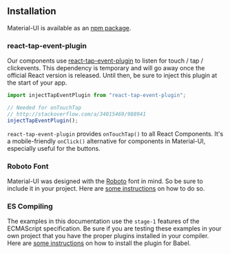 ## Installation

Material-UI is available as an [npm package](https://www.npmjs.org/package/material-ui).

### react-tap-event-plugin

Our components use [react-tap-event-plugin](https://github.com/zilverline/react-tap-event-plugin)
to listen for touch / tap / clickevents.
This dependency is temporary and will go away once the official React version is released.
Until then, be sure to inject this plugin at the start of your app.

```js
import injectTapEventPlugin from "react-tap-event-plugin";

// Needed for onTouchTap
// http://stackoverflow.com/a/34015469/988941
injectTapEventPlugin();
```

`react-tap-event-plugin` provides `onTouchTap()` to all React Components.
It's a mobile-friendly `onClick()` alternative for components in Material-UI, especially useful for the buttons.

### Roboto Font

Material-UI was designed with the [Roboto](http://www.google.com/fonts/specimen/Roboto)
font in mind.
So be sure to include it in your project.
Here are [some instructions](http://www.google.com/fonts#UsePlace:use/Collection:Roboto:400,300,500)
on how to do so.

### ES Compiling

The examples in this documentation use the `stage-1` features of the ECMAScript specification. Be sure if you are testing these examples in your own project that you have the proper plugins installed in your compiler. Here are [some instructions](http://babeljs.io/docs/plugins/preset-stage-1/) on how to install the plugin for Babel.
